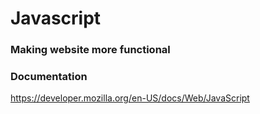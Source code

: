 # Javascript 
### Making website more functional

### Documentation
https://developer.mozilla.org/en-US/docs/Web/JavaScript
